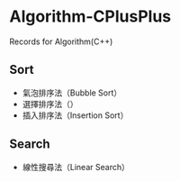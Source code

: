 # Algorithm-CPlusPlus
Records for Algorithm(C++)

## Sort
- 氣泡排序法（Bubble Sort）
- 選擇排序法（）
- 插入排序法（Insertion Sort）

## Search
- 線性搜尋法（Linear Search）
